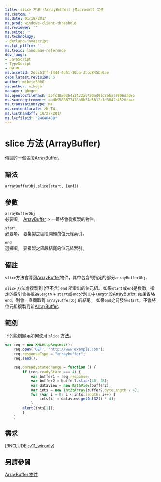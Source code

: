 ```yaml
---
title: slice 方法 (ArrayBuffer) |Microsoft 文件
ms.custom: ''
ms.date: 01/18/2017
ms.prod: windows-client-threshold
ms.reviewer: ''
ms.suite: ''
ms.technology:
- devlang-javascript
ms.tgt_pltfrm: ''
ms.topic: language-reference
dev_langs:
- JavaScript
- TypeScript
- DHTML
ms.assetid: 2dcc51ff-f444-4d51-80ba-3bcd845ba0ae
caps.latest.revision: 5
author: mikejo5000
ms.author: mikejo
manager: ghogen
ms.openlocfilehash: 25fc10a02b4a3422a6720ad91c8bba29906da0e5
ms.sourcegitcommit: aadb9588877418b8b55a5612c1d3842d4520ca4c
ms.translationtype: MT
ms.contentlocale: zh-TW
ms.lasthandoff: 10/27/2017
ms.locfileid: "24640488"
---
```

# <a name="slice-method-arraybuffer"></a>slice 方法 (ArrayBuffer)
傳回的一個區段[ArrayBuffer](../../javascript/reference/arraybuffer-object.md)。  
  
## <a name="syntax"></a>語法  
  
```  
arrayBufferObj.slice(start, [end])   
```  
  
## <a name="parameters"></a>參數  
 `arrayBufferObj`  
 必要項。 [ArrayBuffer](../../javascript/reference/arraybuffer-object.md) > 一節將會從複製的物件。  
  
 `start`  
 必要項。 要複製之區段開頭的位元組索引。  
  
 `end`  
 選擇項。 要複製之區段結尾的位元組索引。  
  
## <a name="remarks"></a>備註  
 `slice`方法會傳回[ArrayBuffer](../../javascript/reference/arraybuffer-object.md)物件，其中包含的指定的部分`arrayBufferObj`。  
  
 `slice` 方法會複製到 (但不含) `end` 所指出的位元組。 如果`start`或`end`是負數，指定的索引會被視為`length`  +  `start`或`end`分別其中`length`段[ArrayBuffer](../../javascript/reference/arraybuffer-object.md). 如果省略 `end`，則會一直擷取到 `arrayBufferObj` 的結尾。 如果`end`之前發生`start`，不會將位元組複製到新[ArrayBuffer](../../javascript/reference/arraybuffer-object.md)。  
  
## <a name="example"></a>範例  
 下列範例顯示如何使用 `slice` 方法。  
  
```JavaScript  
var req = new XMLHttpRequest();  
    req.open('GET', "http://www.example.com");  
    req.responseType = "arraybuffer";  
    req.send();  
  
    req.onreadystatechange = function () {  
        if (req.readyState === 4) {  
            var buffer1 = req.response;  
            var buffer2 = buffer1.slice(40, 48);  
            var dataview = new DataView(buffer2);  
            var ints = new Int32Array(buffer2.byteLength / 4);  
            for (var i = 0; i < ints.length; i++) {  
                ints[i] = dataview.getInt32(i * 4);  
            }  
        alert(ints[1]);  
        }  
    }  
```  
  
## <a name="requirements"></a>需求  
 [!INCLUDE[jsv11_winonly](../../javascript/reference/includes/jsv11-winonly-md.md)]  
  
## <a name="see-also"></a>另請參閱  
 [ArrayBuffer 物件](../../javascript/reference/arraybuffer-object.md)